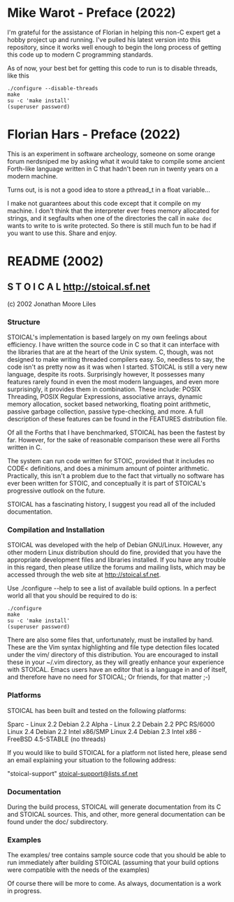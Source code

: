 # Mike Warot - Preface (2022)

I'm grateful for the assistance of Florian in helping this non-C expert get a hobby project up and running. I've pulled his latest version into this repository, since it works well enough to begin the long process of getting this code up to modern C programming standards.

As of now, your best bet for getting this code to run is to disable threads, like this

	./configure --disable-threads
	make
	su -c 'make install'
	(superuser password)


# Florian Hars - Preface (2022)

This is an experiment in software archeology, someone on some orange
forum nerdsniped me by asking what it would take to compile some
ancient Forth-like language written in C that hadn't been run in
twenty years on a modern machine.

Turns out, is is not a good idea to store a pthread_t in a float
variable...

I make not guarantees about this code except that it compile on my
machine. I don't think that the interpreter ever frees memory
allocated for strings, and it segfaults when one of the directories
the call in `make doc` wants to write to is write protected.  So there
is still much fun to be had if you want to use this.  Share and enjoy.

# README (2002)

## S  T  O  I  C  A  L					http://stoical.sf.net

(c) 2002 Jonathan Moore Liles

### Structure

STOICAL's implementation is based largely on my own feelings about efficiency.
I have written the source code in C so that it can interface with the libraries
that are at the heart of the Unix system. C, though, was not designed to make
writing threaded compilers easy. So, needless to say, the code isn't as pretty
now as it was when I started. STOICAL is still a very new language, despite its
roots. Surprisingly however, It possesses many features rarely found in even the
most modern languages, and even more surprisingly, it provides them in
combination. These include: POSIX Threading, POSIX Regular Expressions,
associative arrays, dynamic memory allocation, socket based networking,
floating point arithmetic, passive garbage collection, passive type-checking,
and more. A full description of these features can be found in the FEATURES
distribution file.

Of all the Forths that I have benchmarked, STOICAL has been the fastest by far.
However, for the sake of reasonable comparison these were all Forths written in
C. 

The system can run code written for STOIC, provided that it includes no CODE<
definitions, and does a minimum amount of pointer arithmetic. Practically, this
isn't a problem due to the fact that virtually no software has ever been
written for STOIC, and conceptually it is part of STOICAL's progressive outlook
on the future.

STOICAL has a fascinating history, I suggest you read all of the included
documentation.

### Compilation and Installation

STOICAL was developed with the help of Debian GNU/Linux. However, any other
modern Linux distribution should do fine, provided that you have the
appropriate development files and libraries installed. If you have any trouble
in this regard, then please utilize the forums and mailing lists, which may be
accessed through the web site at http://stoical.sf.net.

Use ./configure --help to see a list of available build options.  In a perfect
world all that you should be required to do is:

	./configure
	make
	su -c 'make install'
	(superuser password)

There are also some files that, unfortunately, must be installed by hand. These
are the Vim syntax highlighting and file type detection files located under
the vim/ directory of this distribution. You are encouraged to install these
in your ~/.vim directory, as they will greatly enhance your experience with
STOICAL. Emacs users have an editor that is a language in and of itself, and
therefore have no need for STOICAL; Or friends, for that matter ;-)

### Platforms

STOICAL has been built and tested on the following platforms:

Sparc - Linux 2.2 Debian 2.2
Alpha - Linux 2.2 Debain 2.2
PPC RS/6000 Linux 2.4 Debian 2.2
Intel x86/SMP Linux 2.4 Debian 2.3
Intel x86 - FreeBSD 4.5-STABLE (no threads)

If you would like to build STOICAL for a platform not listed here, please send
an email explaining your situation to the following address:

"stoical-support" <stoical-support@lists.sf.net>

### Documentation

During the build process, STOICAL will generate documentation from its C and
STOICAL sources. This, and other, more general documentation can be found under
the doc/ subdirectory.

### Examples

The examples/ tree contains sample source code that you should be able to run
immediately after building STOICAL (assuming that your build options were
compatible with the needs of the examples)

Of course there will be more to come. As always, documentation is a work in
progress.

